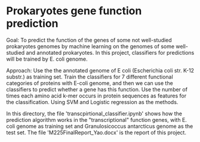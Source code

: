 # Prokaryotes gene function prediction
Goal:
To predict the function of the genes of some not well-studied prokaryotes genomes by machine learning on the genomes of some well-studied and annotated prokaryotes. In this project, classifiers for predictions will be trained by E. coli genome.

Approach:
Use the the annotated genome of E coli (Escherichia coli str. K-12 substr.) as training set.
Train the classifiers for 7 different functional categories of proteins with E-coli genome, and then we can use the classifiers to predict whether a gene has this function. Use the number of times each amino acid k-mer occurs in protein sequences as features for the classification.
Using SVM and Logistic regression as the methods.

In this directory, the file 'transcpirtional_classifier.ipynb' shows how the prediction algorithm works in the "transcriptional" function genes, with E. coli genome as training set and Granulosicoccus antarcticus genome as the test set. The file 'M225FinalReport_Yao.docx' is the report of this project.
